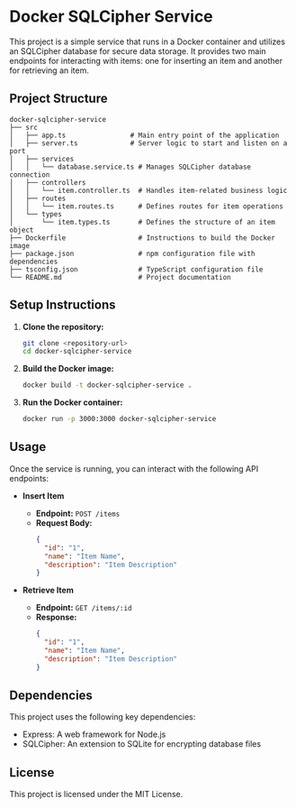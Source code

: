 # Docker SQLCipher Service

This project is a simple service that runs in a Docker container and utilizes an SQLCipher database for secure data storage. It provides two main endpoints for interacting with items: one for inserting an item and another for retrieving an item.

## Project Structure

```
docker-sqlcipher-service
├── src
│   ├── app.ts                # Main entry point of the application
│   ├── server.ts             # Server logic to start and listen on a port
│   ├── services
│   │   └── database.service.ts # Manages SQLCipher database connection
│   ├── controllers
│   │   └── item.controller.ts  # Handles item-related business logic
│   ├── routes
│   │   └── item.routes.ts      # Defines routes for item operations
│   └── types
│       └── item.types.ts       # Defines the structure of an item object
├── Dockerfile                  # Instructions to build the Docker image
├── package.json                # npm configuration file with dependencies
├── tsconfig.json               # TypeScript configuration file
└── README.md                   # Project documentation
```

## Setup Instructions

1. **Clone the repository:**
   ```bash
   git clone <repository-url>
   cd docker-sqlcipher-service
   ```

2. **Build the Docker image:**
   ```bash
   docker build -t docker-sqlcipher-service .
   ```

3. **Run the Docker container:**
   ```bash
   docker run -p 3000:3000 docker-sqlcipher-service
   ```

## Usage

Once the service is running, you can interact with the following API endpoints:

- **Insert Item**
  - **Endpoint:** `POST /items`
  - **Request Body:** 
    ```json
    {
      "id": "1",
      "name": "Item Name",
      "description": "Item Description"
    }
    ```

- **Retrieve Item**
  - **Endpoint:** `GET /items/:id`
  - **Response:** 
    ```json
    {
      "id": "1",
      "name": "Item Name",
      "description": "Item Description"
    }
    ```

## Dependencies

This project uses the following key dependencies:
- Express: A web framework for Node.js
- SQLCipher: An extension to SQLite for encrypting database files

## License

This project is licensed under the MIT License.